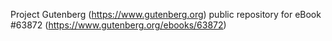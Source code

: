 Project Gutenberg (https://www.gutenberg.org) public repository for eBook #63872 (https://www.gutenberg.org/ebooks/63872)

